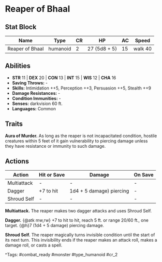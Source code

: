 # Reaper of Bhaal

## Stat Block

| Name | Type | CR | HP | AC | Speed |
|------|------|----|----|----|-------|
| Reaper of Bhaal | humanoid | 2 | 27 (5d8 + 5) | 15 | walk 40 |

## Abilities

- **STR** 11 | **DEX** 20 | **CON** 13 | **INT** 15 | **WIS** 12 | **CHA** 16
- **Saving Throws:** -  
- **Skills:** Intimidation ++5, Perception ++3, Persuasion ++5, Stealth ++9  
- **Damage Resistances:** -  
- **Condition Immunities:** -  
- **Senses:** darkvision 60 ft.  
- **Languages:** Common

## Traits

**Aura of Murder.** As long as the reaper is not incapacitated condition, hostile creatures within 5 feet of it gain vulnerability to piercing damage unless they have resistance or immunity to such damage.


## Actions

| Action | Hit or Save | Damage | On Save |
|--------|--------------|--------|----------|
| Multiattack | - | - | - |
| Dagger | +7 to hit | 1d4 + 5 damage) piercing | - |
| Shroud Self | - | - | - |

**Multiattack.** The reaper makes two dagger attacks and uses Shroud Self.

**Dagger.** {@atk mw,rw} +7 to hit to hit, reach 5 ft. or range 20/60 ft., one target. {@h}7 (1d4 + 5 damage) piercing damage.

**Shroud Self.** The reaper magically turns invisible condition until the start of its next turn. This invisibility ends if the reaper makes an attack roll, makes a damage roll, or casts a spell.


^Tags: #combat_ready #monster #type_humanoid #cr_2